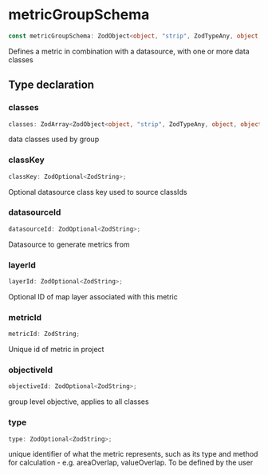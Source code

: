 # metricGroupSchema

```ts
const metricGroupSchema: ZodObject<object, "strip", ZodTypeAny, object, object>;
```

Defines a metric in combination with a datasource, with one or more data classes

## Type declaration

### classes

```ts
classes: ZodArray<ZodObject<object, "strip", ZodTypeAny, object, object>, "many">;
```

data classes used by group

### classKey

```ts
classKey: ZodOptional<ZodString>;
```

Optional datasource class key used to source classIds

### datasourceId

```ts
datasourceId: ZodOptional<ZodString>;
```

Datasource to generate metrics from

### layerId

```ts
layerId: ZodOptional<ZodString>;
```

Optional ID of map layer associated with this metric

### metricId

```ts
metricId: ZodString;
```

Unique id of metric in project

### objectiveId

```ts
objectiveId: ZodOptional<ZodString>;
```

group level objective, applies to all classes

### type

```ts
type: ZodOptional<ZodString>;
```

unique identifier of what the metric represents, such as its type and method for calculation - e.g. areaOverlap, valueOverlap. To be defined by the user
